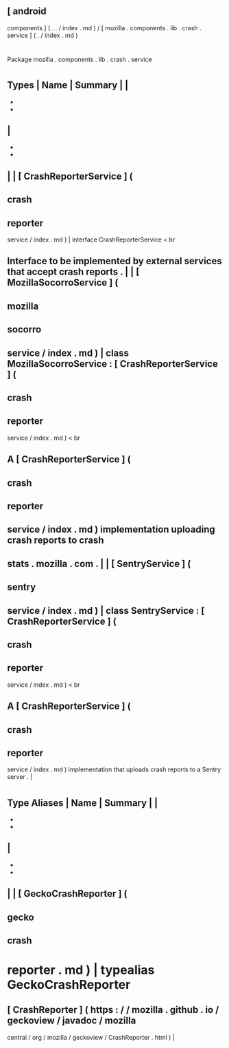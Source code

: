 [
android
-
components
]
(
.
.
/
index
.
md
)
/
[
mozilla
.
components
.
lib
.
crash
.
service
]
(
.
/
index
.
md
)
#
#
Package
mozilla
.
components
.
lib
.
crash
.
service
#
#
#
Types
|
Name
|
Summary
|
|
-
-
-
|
-
-
-
|
|
[
CrashReporterService
]
(
-
crash
-
reporter
-
service
/
index
.
md
)
|
interface
CrashReporterService
<
br
>
Interface
to
be
implemented
by
external
services
that
accept
crash
reports
.
|
|
[
MozillaSocorroService
]
(
-
mozilla
-
socorro
-
service
/
index
.
md
)
|
class
MozillaSocorroService
:
[
CrashReporterService
]
(
-
crash
-
reporter
-
service
/
index
.
md
)
<
br
>
A
[
CrashReporterService
]
(
-
crash
-
reporter
-
service
/
index
.
md
)
implementation
uploading
crash
reports
to
crash
-
stats
.
mozilla
.
com
.
|
|
[
SentryService
]
(
-
sentry
-
service
/
index
.
md
)
|
class
SentryService
:
[
CrashReporterService
]
(
-
crash
-
reporter
-
service
/
index
.
md
)
<
br
>
A
[
CrashReporterService
]
(
-
crash
-
reporter
-
service
/
index
.
md
)
implementation
that
uploads
crash
reports
to
a
Sentry
server
.
|
#
#
#
Type
Aliases
|
Name
|
Summary
|
|
-
-
-
|
-
-
-
|
|
[
GeckoCrashReporter
]
(
-
gecko
-
crash
-
reporter
.
md
)
|
typealias
GeckoCrashReporter
=
[
CrashReporter
]
(
https
:
/
/
mozilla
.
github
.
io
/
geckoview
/
javadoc
/
mozilla
-
central
/
org
/
mozilla
/
geckoview
/
CrashReporter
.
html
)
|
